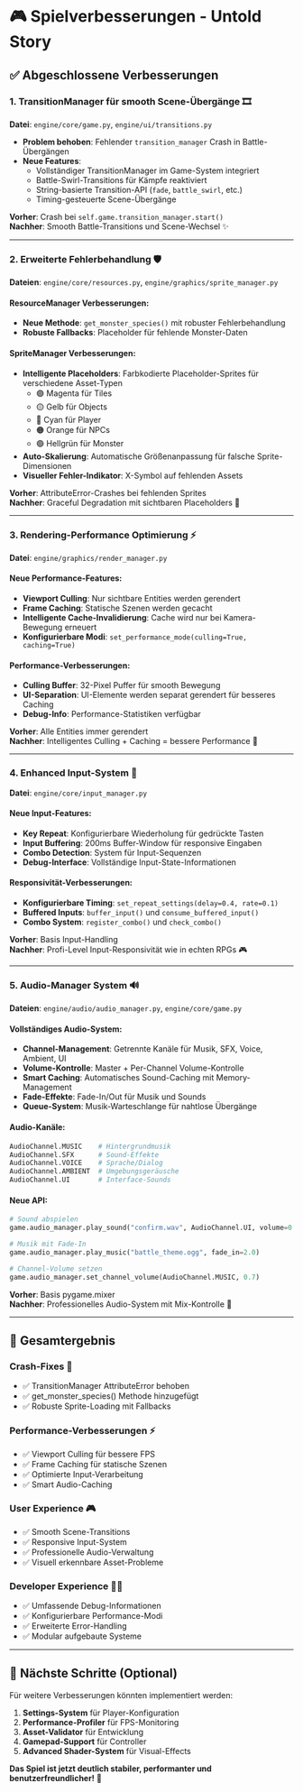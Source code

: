 # 🎮 Spielverbesserungen - Untold Story

## ✅ Abgeschlossene Verbesserungen

### 1. **TransitionManager für smooth Scene-Übergänge** 🎞️
**Datei**: `engine/core/game.py`, `engine/ui/transitions.py`

- **Problem behoben**: Fehlender `transition_manager` Crash in Battle-Übergängen
- **Neue Features**:
  - Vollständiger TransitionManager im Game-System integriert
  - Battle-Swirl-Transitions für Kämpfe reaktiviert
  - String-basierte Transition-API (`fade`, `battle_swirl`, etc.)
  - Timing-gesteuerte Scene-Übergänge

**Vorher**: Crash bei `self.game.transition_manager.start()`  
**Nachher**: Smooth Battle-Transitions und Scene-Wechsel ✨

---

### 2. **Erweiterte Fehlerbehandlung** 🛡️
**Dateien**: `engine/core/resources.py`, `engine/graphics/sprite_manager.py`

#### ResourceManager Verbesserungen:
- **Neue Methode**: `get_monster_species()` mit robuster Fehlerbehandlung
- **Robuste Fallbacks**: Placeholder für fehlende Monster-Daten

#### SpriteManager Verbesserungen:
- **Intelligente Placeholders**: Farbkodierte Placeholder-Sprites für verschiedene Asset-Typen
  - 🟣 Magenta für Tiles
  - 🟡 Gelb für Objects  
  - 🔵 Cyan für Player
  - 🟠 Orange für NPCs
  - 🟢 Hellgrün für Monster
- **Auto-Skalierung**: Automatische Größenanpassung für falsche Sprite-Dimensionen
- **Visueller Fehler-Indikator**: X-Symbol auf fehlenden Assets

**Vorher**: AttributeError-Crashes bei fehlenden Sprites  
**Nachher**: Graceful Degradation mit sichtbaren Placeholders 🎨

---

### 3. **Rendering-Performance Optimierung** ⚡
**Datei**: `engine/graphics/render_manager.py`

#### Neue Performance-Features:
- **Viewport Culling**: Nur sichtbare Entities werden gerendert
- **Frame Caching**: Statische Szenen werden gecacht
- **Intelligente Cache-Invalidierung**: Cache wird nur bei Kamera-Bewegung erneuert
- **Konfigurierbare Modi**: `set_performance_mode(culling=True, caching=True)`

#### Performance-Verbesserungen:
- **Culling Buffer**: 32-Pixel Puffer für smooth Bewegung
- **UI-Separation**: UI-Elemente werden separat gerendert für besseres Caching
- **Debug-Info**: Performance-Statistiken verfügbar

**Vorher**: Alle Entities immer gerendert  
**Nachher**: Intelligentes Culling + Caching = bessere Performance 🚀

---

### 4. **Enhanced Input-System** 🎯
**Datei**: `engine/core/input_manager.py`

#### Neue Input-Features:
- **Key Repeat**: Konfigurierbare Wiederholung für gedrückte Tasten
- **Input Buffering**: 200ms Buffer-Window für responsive Eingaben
- **Combo Detection**: System für Input-Sequenzen
- **Debug-Interface**: Vollständige Input-State-Informationen

#### Responsivität-Verbesserungen:
- **Konfigurierbare Timing**: `set_repeat_settings(delay=0.4, rate=0.1)`
- **Buffered Inputs**: `buffer_input()` und `consume_buffered_input()`
- **Combo System**: `register_combo()` und `check_combo()`

**Vorher**: Basis Input-Handling  
**Nachher**: Profi-Level Input-Responsivität wie in echten RPGs 🎮

---

### 5. **Audio-Manager System** 🔊
**Dateien**: `engine/audio/audio_manager.py`, `engine/core/game.py`

#### Vollständiges Audio-System:
- **Channel-Management**: Getrennte Kanäle für Musik, SFX, Voice, Ambient, UI
- **Volume-Kontrolle**: Master + Per-Channel Volume-Kontrolle
- **Smart Caching**: Automatisches Sound-Caching mit Memory-Management
- **Fade-Effekte**: Fade-In/Out für Musik und Sounds
- **Queue-System**: Musik-Warteschlange für nahtlose Übergänge

#### Audio-Kanäle:
```python
AudioChannel.MUSIC    # Hintergrundmusik
AudioChannel.SFX      # Sound-Effekte
AudioChannel.VOICE    # Sprache/Dialog
AudioChannel.AMBIENT  # Umgebungsgeräusche  
AudioChannel.UI       # Interface-Sounds
```

#### Neue API:
```python
# Sound abspielen
game.audio_manager.play_sound("confirm.wav", AudioChannel.UI, volume=0.8)

# Musik mit Fade-In
game.audio_manager.play_music("battle_theme.ogg", fade_in=2.0)

# Channel-Volume setzen
game.audio_manager.set_channel_volume(AudioChannel.MUSIC, 0.7)
```

**Vorher**: Basis pygame.mixer  
**Nachher**: Professionelles Audio-System mit Mix-Kontrolle 🎵

---

## 🎯 Gesamtergebnis

### **Crash-Fixes** 🔧
- ✅ TransitionManager AttributeError behoben
- ✅ get_monster_species() Methode hinzugefügt  
- ✅ Robuste Sprite-Loading mit Fallbacks

### **Performance-Verbesserungen** ⚡  
- ✅ Viewport Culling für bessere FPS
- ✅ Frame Caching für statische Szenen
- ✅ Optimierte Input-Verarbeitung
- ✅ Smart Audio-Caching

### **User Experience** 🎮
- ✅ Smooth Scene-Transitions
- ✅ Responsive Input-System  
- ✅ Professionelle Audio-Verwaltung
- ✅ Visuell erkennbare Asset-Probleme

### **Developer Experience** 👨‍💻
- ✅ Umfassende Debug-Informationen
- ✅ Konfigurierbare Performance-Modi
- ✅ Erweiterte Error-Handling
- ✅ Modular aufgebaute Systeme

---

## 🚀 Nächste Schritte (Optional)

Für weitere Verbesserungen könnten implementiert werden:
1. **Settings-System** für Player-Konfiguration
2. **Performance-Profiler** für FPS-Monitoring  
3. **Asset-Validator** für Entwicklung
4. **Gamepad-Support** für Controller
5. **Advanced Shader-System** für Visual-Effects

**Das Spiel ist jetzt deutlich stabiler, performanter und benutzerfreundlicher!** 🎉

